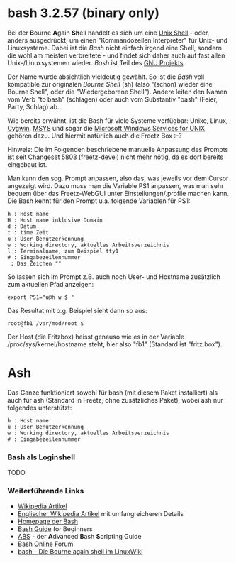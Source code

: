 # bash 3.2.57 (binary only)

Bei der **B**ourne **A**gain **Sh**ell handelt es sich um eine
[Unix
Shell](http://de.wikipedia.org/wiki/Unix-Shell) - oder,
anders ausgedrückt, um einen "Kommandozeilen Interpreter" für Unix-
und Linuxsysteme. Dabei ist die *Bash* nicht einfach irgend eine Shell,
sondern die wohl am meisten verbreitete - und findet sich daher auch auf
fast allen Unix-/Linuxsystemen wieder. *Bash* ist Teil des
[GNU
Projekts](http://de.wikipedia.org/wiki/GNU-Projekt).

Der Name wurde absichtlich vieldeutig gewählt. So ist die *Bash* voll
kompatible zur originalen *Bourne Shell* (sh) (also "(schon) wieder
eine Bourne Shell", oder die "Wiedergeborene Shell"). Andere leiten
den Namen vom Verb "to bash" (schlagen) oder auch vom Substantiv
"bash" (Feier, Party, Schlag) ab...

Wie bereits erwähnt, ist die Bash für viele Systeme verfügbar: Unixe,
Linux,
[Cygwin](http://de.wikipedia.org/wiki/Cygwin),
[MSYS](http://de.wikipedia.org/wiki/MSYS) und sogar
die [Microsoft Windows Services for
UNIX](http://de.wikipedia.org/wiki/Microsoft_Windows_Services_for_UNIX)
gehören dazu. Und hiermit natürlich auch die Freetz Box
:-?

Hinweis: Die im Folgenden beschriebene manuelle Anpassung des Prompts
ist seit [Changeset
5803](https://trac.boxmatrix.info/freetz-ng/changeset/5803) (freetz-devel)
nicht mehr nötig, da es dort bereits eingebaut ist.

Man kann den sog. Prompt anpassen, also das, was jeweils vor dem Cursor
angezeigt wird. Dazu muss man die Variable PS1 anpassen, was man sehr
bequem über das Freetz-WebGUI unter Einstellungen/.profile machen kann.
Die Bash kennt für den Prompt u.a. folgende Variablen für PS1:

```
h : Host name
H : Host name inklusive Domain
d : Datum
t : time Zeit
u : User Benutzerkennung
w : Working directory, aktuelles Arbeitsverzeichnis
l : Terminalname, zum Beispiel tty1
# : Eingabezeilennummer
 : Das Zeichen ""
```

So lassen sich im Prompt z.B. auch noch User- und Hostname zusätzlich
zum aktuellen Pfad anzeigen:

```
export PS1="u@h w $ "
```

Das Resultat mit o.g. Beispiel sieht dann so aus:

```
root@fb1 /var/mod/root $
```

Der Host (die Fritzbox) heisst genauso wie es in der Variable
/proc/sys/kernel/hostname steht, hier also "fb1" (Standard ist
"fritz.box").

Ash
===

Das Ganze funktioniert sowohl für bash (mit diesem Paket installiert)
als auch für ash (Standard in Freetz, ohne zusätzliches Paket), wobei
ash nur folgendes unterstützt:

```
h : Host name
u : User Benutzerkennung
w : Working directory, aktuelles Arbeitsverzeichnis
# : Eingabezeilennummer
```

### Bash als Loginshell

TODO

### Weiterführende Links

-   [Wikipedia
    Artikel](http://de.wikipedia.org/wiki/Unix-Shell#Die_Bourne-Again-Shell)
-   [Englischer Wikipedia
    Artikel](http://en.wikipedia.org/wiki/Bash) mit
    umfangreicheren Details
-   [Homepage der
    Bash](http://www.gnu.org/software/bash/bash.html)
-   [Bash
    Guide](http://tldp.org/LDP/Bash-Beginners-Guide/html/index.html)
    for Beginners
-   [ABS](http://tldp.org/LDP/abs/html/index.html) -
    der **A**dvanced **B**ash **S**cripting Guide
-   [Bash Online Forum](http://bashscripts.org/)
-   [bash - Die Bourne again shell im
    LinuxWiki](http://linuxwiki.de/Bash)

